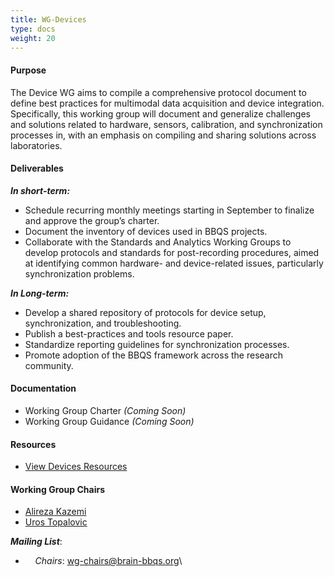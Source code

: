 ```yaml
---
title: WG-Devices
type: docs
weight: 20
---
```



#### Purpose

The Device WG aims to compile a comprehensive protocol document to define best practices for multimodal data acquisition and device integration. Specifically, this working group will document and generalize challenges and solutions related to hardware, sensors, calibration, and synchronization processes in, with an emphasis on compiling and sharing solutions across laboratories.

#### Deliverables

***In short-term:***
- Schedule recurring monthly meetings starting in September to finalize and approve the group’s charter.
- Document the inventory of devices used in BBQS projects.
- Collaborate with the Standards and Analytics Working Groups to develop protocols and standards for post-recording procedures, aimed at identifying common hardware- and device-related issues, particularly synchronization problems.

***In Long-term:***
- Develop a shared repository of protocols for device setup, synchronization, and troubleshooting.
- Publish a best-practices and tools resource paper.
- Standardize reporting guidelines for synchronization processes.
- Promote adoption of the BBQS framework across the research community.


<!-- #### Taskforce(s) -->

#### Documentation
- Working Group Charter _(Coming Soon)_
- Working Group Guidance _(Coming Soon)_

#### Resources
  * [View Devices Resources](/resources?search=WG-Devices)

#### Working Group Chairs
- [Alireza Kazemi](https:alirezakazemi.com)
- [Uros Topalovic](https://scholar.google.com/citations?user=7Q02lPoAAAAJ&hl=en) 

**_Mailing List_**: 
- &nbsp;&nbsp;&nbsp;&nbsp;*Chairs*: wg-chairs@brain-bbqs.org\
<!-- - &nbsp;&nbsp;&nbsp;&nbsp;*Mailing List*: wg-devices@brain-bbqs.org -->